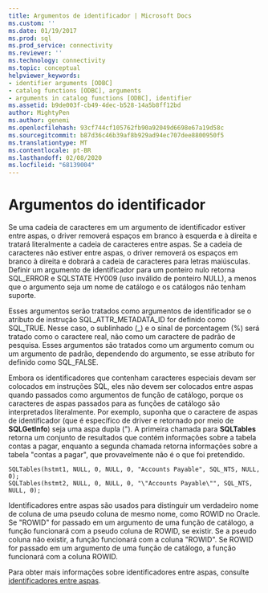 ```yaml
---
title: Argumentos de identificador | Microsoft Docs
ms.custom: ''
ms.date: 01/19/2017
ms.prod: sql
ms.prod_service: connectivity
ms.reviewer: ''
ms.technology: connectivity
ms.topic: conceptual
helpviewer_keywords:
- identifier arguments [ODBC]
- catalog functions [ODBC], arguments
- arguments in catalog functions [ODBC], identifier
ms.assetid: b9de003f-cb49-4dec-b528-14a5b8ff12bd
author: MightyPen
ms.author: genemi
ms.openlocfilehash: 93cf744cf105762fb90a92049d6698e67a19d58c
ms.sourcegitcommit: b87d36c46b39af8b929ad94ec707dee8800950f5
ms.translationtype: MT
ms.contentlocale: pt-BR
ms.lasthandoff: 02/08/2020
ms.locfileid: "68139004"
---
```

# <a name="identifier-arguments"></a>Argumentos do identificador
Se uma cadeia de caracteres em um argumento de identificador estiver entre aspas, o driver removerá espaços em branco à esquerda e à direita e tratará literalmente a cadeia de caracteres entre aspas. Se a cadeia de caracteres não estiver entre aspas, o driver removerá os espaços em branco à direita e dobrará a cadeia de caracteres para letras maiúsculas. Definir um argumento de identificador para um ponteiro nulo retorna SQL_ERROR e SQLSTATE HY009 (uso inválido de ponteiro NULL), a menos que o argumento seja um nome de catálogo e os catálogos não tenham suporte.  
  
 Esses argumentos serão tratados como argumentos de identificador se o atributo de instrução SQL_ATTR_METADATA_ID for definido como SQL_TRUE. Nesse caso, o sublinhado (_) e o sinal de porcentagem (%) será tratado como o caractere real, não como um caractere de padrão de pesquisa. Esses argumentos são tratados como um argumento comum ou um argumento de padrão, dependendo do argumento, se esse atributo for definido como SQL_FALSE.  
  
 Embora os identificadores que contenham caracteres especiais devam ser colocados em instruções SQL, eles não devem ser colocados entre aspas quando passados como argumentos de função de catálogo, porque os caracteres de aspas passados para as funções de catálogo são interpretados literalmente. Por exemplo, suponha que o caractere de aspas de identificador (que é específico de driver e retornado por meio de **SQLGetInfo**) seja uma aspa dupla ("). A primeira chamada para **SQLTables** retorna um conjunto de resultados que contém informações sobre a tabela contas a pagar, enquanto a segunda chamada retorna informações sobre a tabela "contas a pagar", que provavelmente não é o que foi pretendido.  
  
```  
SQLTables(hstmt1, NULL, 0, NULL, 0, "Accounts Payable", SQL_NTS, NULL, 0);  
SQLTables(hstmt2, NULL, 0, NULL, 0, "\"Accounts Payable\"", SQL_NTS, NULL, 0);  
```  
  
 Identificadores entre aspas são usados para distinguir um verdadeiro nome de coluna de uma pseudo coluna de mesmo nome, como ROWID no Oracle. Se "ROWID" for passado em um argumento de uma função de catálogo, a função funcionará com a pseudo coluna de ROWID, se existir. Se a pseudo coluna não existir, a função funcionará com a coluna "ROWID". Se ROWID for passado em um argumento de uma função de catálogo, a função funcionará com a coluna ROWID.  
  
 Para obter mais informações sobre identificadores entre aspas, consulte [identificadores entre aspas](../../../odbc/reference/develop-app/quoted-identifiers.md).
